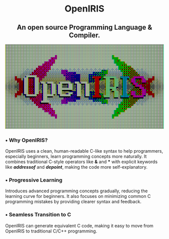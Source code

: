 <div align="center">
<h1>OpenIRIS</h1>
<h2>An open source Programming Language & Compiler.</h2>
<img src="resources/logos/logo_CRT.png" alt="OpenIRIS Logo" width="600"/>
</div>

### • Why OpenIRIS?
OpenIRIS uses a clean, human-readable C-like syntax to help programmers, especially beginners, learn programming concepts more naturally.
It combines traditional C-style operators like **&** and **\*** with explicit keywords like ***addressof*** and ***depoint***, making the code more self-explanatory.

### • Progressive Learning
Introduces advanced programming concepts gradually, reducing the learning curve for beginners. It also focuses on minimizing common C programming mistakes by providing clearer syntax and feedback.


### • Seamless Transition to C
OpenIRIS can generate equivalent C code, making it easy to move from OpenIRIS to traditional C/C++ programming.